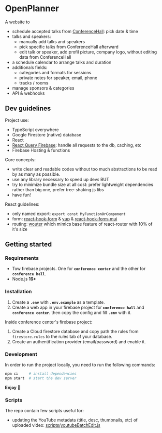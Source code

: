 # OpenPlanner

A website to

-   schedule accepted talks from [ConferenceHall](https://conference-hall.io/): pick date & time
-   talks and speakers:
    -   manually add talks and speakers
    -   pick specific talks from ConferenceHall afterward
    -   edit talk or speaker, add profil picture, company logo, without editing data from ConferenceHall
-   a schedule calendar to arrange talks and duration
-   additionals fields:
    -   categories and formats for sessions
    -   private notes for speaker, email, phone
    -   tracks / rooms
-   manage sponsors & categories
-   API & webhooks

## Dev guidelines

Project use:

-   TypeScript everywhere
-   Google Firestore (native) database
-   React
-   [React Query Firebase](https://react-query-firebase.invertase.dev/): handle all requests to the db, caching, etc
-   Firebase Hosting & functions

Core concepts:

-   write clear and readable codes without too much abstractions to be read by as many as possible.
-   use any library necessary to speed up devs BUT
-   try to minimize bundle size at all cost: prefer lightweight dependencies rather than big one, prefer tree-shaking js libs
-   have fun!

React guidelines:

-   only named export: `export const MyFunctionOrComponent`
-   form: [react-hook-form](https://react-hook-form.com/) & [yup](https://github.com/jquense/yup) & [react-hook-form-mui](https://github.com/dohomi/react-hook-form-mui)
-   routing: [wouter](https://github.com/molefrog/wouter) which mimics base feature of react-router with 10% of it's size

## Getting started

### Requirements

-   Tow firebase projects. One for **`conference center`** and the other for **`conference hall`**.
-   Node.js **16+**

### Installation

1. Create a **`.env`** with **`.env.example`** as a template.
2. Create a web app in your firebase project for **`conference hall`** and **`conference center`**. then copy the config and fill **`.env`** with it.

Inside conference center's firebase project:

1. Create a Cloud firestore database and copy path the rules from `firestore.rules` to the rules tab of your database.
2. Create an authentification provider (email/password) and enable it.

### Development

In order to run the project locally, you need to run the following commands:

```bash
npm ci     # install dependencies
npm start  # start the dev server
```

**Enjoy 🚀**

### Scripts

The repo contain few scripts useful for:

-   updating the YouTube metadata (title, desc, thumbnails, etc) of uploaded video: [scripts/youtubeBatchEdit.js](scripts/youtubeBatchEdit.js)
